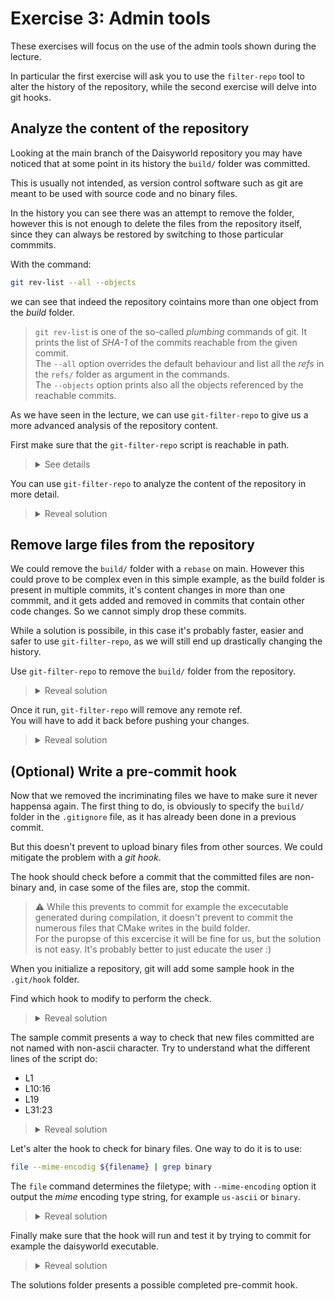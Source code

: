 # Exercise 3: Admin tools

These exercises will focus on the use of the admin tools shown during the lecture.

In particular the first exercise will ask you to use the `filter-repo` tool to alter the history of the repository, while the second exercise will delve into git hooks.

## Analyze the content of the repository

Looking at the main branch of the Daisyworld repository you may have noticed that at some point in its history the `build/` folder was committed.

This is usually not intended, as version control software such as git are meant to be used with source code and no binary files.

In the history you can see there was an attempt to remove the folder, however this is not enough to delete the files from the repository itself, since they can always be restored by switching to those particular commmits.

With the command:

```bash
git rev-list --all --objects
```

we can see that indeed the repository cointains more than one object from the *build* folder.

>`git rev-list` is one of the so-called *plumbing* commands of git. It prints the list of *SHA-1* of the commits reachable from the given commit.  
The `--all` option overrides the default behaviour and list all the *refs* in the `refs/` folder as argument in the commands.  
The `--objects` option prints also all the objects referenced by the reachable commits.

As we have seen in the lecture, we can use `git-filter-repo` to give us a more advanced analysis of the repository content.

First make sure that the `git-filter-repo` script is reachable in path.

><details><summary>See details</summary>
>
>```
>git filter-repo --version
>```
>
>Shuld print the version number of the script without giving command not found errors.
>
>If `filter-repo` is not availabe as a `git` subcommand make sure to download the script from `https://github.com/newren/git-filter-repo/blob/main/git-filter-repo` and place it into your `$PATH`.  
For example:
>
>```bash
>wget https://raw.githubusercontent.com/newren/git-filter-repo/main/git-filter-repo -O ~/.local/bin/git-filter-repo
>chmod +x ~/.local/bin/git-filter-repo
>export PATH="$PATH:$HOME/.local/bin/git-filter-repo"
>```
>
>Eventually, you can install it using a package manager.  
For example:
>
>```bash
>sudo apt install git-filter-repo
>```
>
>See [the documentation](https://github.com/newren/git-filter-repo/blob/main/INSTALL.md) for additional instructions.
>
></details>

You can use `git-filter-repo` to analyze the content of the repository in more detail.

><details><summary>Reveal solution</summary>
>With the commands
>
>```bash
>git filter-repo --analyze
>cat .git/filter-repo/analyze/path-all-sizes.txt
>```
>
>we can see the list of files in the repository, reverse ordered by accumulated packed size.
>
>This shows that indeed the files in the build folder still occupies the vast majority of space in the repository.
>
></details>

## Remove large files from the repository

We could remove the `build/` folder with a `rebase` on main. However this could prove to be complex even in this simple example, as the build folder is present in multiple commits, it's content changes in more than one commmit, and it gets added and removed in commits that contain other code changes. So we cannot simply drop these commits.

While a solution is possibile, in this case it's probably faster, easier and safer to use `git-filter-repo`, as we will still end up drastically changing the history.

Use `git-filter-repo` to remove the `build/` folder from the repository.

><details><summary>Reveal solution</summary>
>We first need to make sure we are working on a clean copy of our repository.
>
>Make sure you pushed all changes to your fork, then create a new clone:
>
>```bash
>git clone git@github.com:<username>/git-good-daisyworld.git clean-git-good-daisyworld
>```
>
>From there, run `git-filter-repo` specifying the path that you want to filter out of your repository. Make sure to add the option `--invert-paths`.
>
>```bash
>cd clean-git-good-daisyworld
>git filter-repo --path build/ --invert-paths
>```
>
>If we now rerun the analyze, we will see that indeed the build folder is no longer in the repository.
>
>However, if we check the logs we can see that one of the commits still reference the build folder. However from it's diff we can see that it doesn't any longer affect it:
>
>```bash
>git log -p 2f0302 -1
>```
>
>```text
>commit 2f03023571ee63969f09c3913e665b5747a2ec0e
>Author: Simone Rossi Tisbeni <simone.rossitisbeni@unibo.it>
>Date:   Wed Apr 3 13:51:36 2024 +0200
>
>    Add build folder to gitignore and remove it
>
>diff --git a/.gitignore b/.gitignore
>index 722d5e7..6a8bc10 100644
>--- a/.gitignore
>+++ b/.gitignore
>@@ -1 +1,2 @@
> .vscode
>+build
>```
>
>This can simply be edited with a `rebase`, however filter-repo can also do this.
>
>Create a file containing the expression for the text to remove:
>
>```bash
>echo "and remove it==>" > ../replacement.txt
>```
>
>Then apply it to the repository using the `--replace-message` option of `filter-repo`
>
>```bash
>git filter-repo --replace-message ../replacement.txt
>```
>
>The two `filter-repo` commands can also be applied together:
>
>```bash
>git filter-repo --replace-message ../replacement.txt --path build/ --invert-paths
>```
>
></details>

Once it run, `git-filter-repo` will remove any remote ref.  
You will have to add it back before pushing your changes.

><details><summary>Reveal solution</summary>
>```bash
>git remote add origin git@github.com:<username>/git-good-daisyworld.git
>git push -u --force-with-lease origin main
>```
></details>

## (Optional) Write a pre-commit hook

Now that we removed the incriminating files we have to make sure it never happensa again. The first thing to do, is obviously to specify the `build/` folder in the `.gitignore` file, as it has already been done in a previous commit.

But this doesn't prevent to upload binary files from other sources. We could mitigate the problem with a *git hook*.

The hook should check before a commit that the committed files are non-binary and, in case some of the files are, stop the commit.

>:warning: While this prevents to commit for example the excecutable generated during compilation, it doesn't prevent to commit the numerous files that CMake writes in the build folder.  
For the puropse of this excercise it will be fine for us, but the solution is not easy. It's probably better to just educate the user :)

When you initialize a repository, git will add some sample hook in the `.git/hook` folder.

Find which hook to modify to perform the check.

><details><summary>Reveal solution</summary>
>
>The list of sample hooks is pretty big:
>
>```bash
>ls .git/hooks/
>applypatch-msg.sample   post-update.sample  pre-merge-commit.sample pre-receive.sample  update.sample
>commit-msg.sample   pre-applypatch.sample   pre-push.sample prepare-commit-msg.sample
>fsmonitor-watchman.sample   pre-commit.sample   pre-rebase.sample   push-to-checkout.sample
>```
>
>The one that interests us is the `pre-commit` hook.
>
></details>

The sample commit presents a way to check that new files committed are not named with non-ascii character.
Try to understand what the different lines of the script do:

- L1
- L10:16
- L19
- L31:23

><details><summary>Reveal solution</summary>
>
>- L1  
>Contains the *[shabang](https://en.wikipedia.org/wiki/Shebang_(Unix))* necessary to set the file as executable using the shell.
>- L10:16  
>The `--verify` option for `rev-parse` checks that exactly one reference to an object exists. In this case is used to check if *HEAD* refers to something.  
>Indeed in an empty repository we saw in the lectures that *HEAD* points to a *head* that still is not accessible.  
>It set the `against` variable to an empty tree object in that case.
>- L19  
>git allows for custom configuration options, that can be easily created and referred in any moment. Non existing options will return exit code 1.
>- L31:32  
>The `diff` command list the name of the files (`--name-only`) that have been added(`--diff-filter=A`) to the staging area (`--cached`).  
>The `--diff-filter` accepts [various options](https://git-scm.com/docs/git-diff#Documentation/git-diff.txt---diff-filterACDMRTUXB82308203).  
>`-z` is used to qoute pathnames with unusual characters; and `$against` is the commit against which the diff is being made.  
>`LC_ALL=C tr -d '[ -~]\0'` removes all ASCII printable characters and null characters from the input and `wc -c` counts the remaining ones.  
>If the command returns non-zero, `test` will exit with an error code.
>
></details>

Let's alter the hook to check for binary files.
One way to do it is to use:

```bash
file --mime-encodig ${filename} | grep binary
```

The `file` command determines the filetype; with `--mime-encoding` option it output the *mime* encoding type string, for example `us-ascii` or `binary`.

><details><summary>Reveal solution</summary>
>A possible function to check if the file are not binary is:
>
>```bash
>checkForBinaries() {
>    binaryFilesCount=0
>    for file in $(git diff --cached --name-only --diff-filter=d) ; do 
>        binaryFlag=
>        if [ ! -z "$(file --mime-encoding ${file} | grep binary)" ] ; then
>            printf "Commit aborted. Found binary file.\n"
>            exit 1
>        fi
>    done
>}
>```
>
>We can now add this function and a call to it to the existing `pre-commit.sample`.
>
></details>

Finally make sure that the hook will run and test it by trying to commit for example the daisyworld executable.

><details><summary>Reveal solution</summary>
>
>The sample hook must first be renamed to `pre-commit`, then set as executable.
>
>```bash
>mv .git/hooks/pre-commit.sample .git/hooks/pre-commit
>chmod +x .git/hooks/pre-commit
>```
>
>We can now test it:
>
>```bash
>git add -f build/daisyworld
>git commit
>```
>
>We will have to use the `-f` option to add to bypass the `.gitignore` when adding files from the build folder.  
>
>If everything worked correctly we will have an output like this and the commit will not go through:
>
>```text
>Commit aborted. Found binary file.
>```
>
></details>

The solutions folder presents a possible completed pre-commit hook. 
